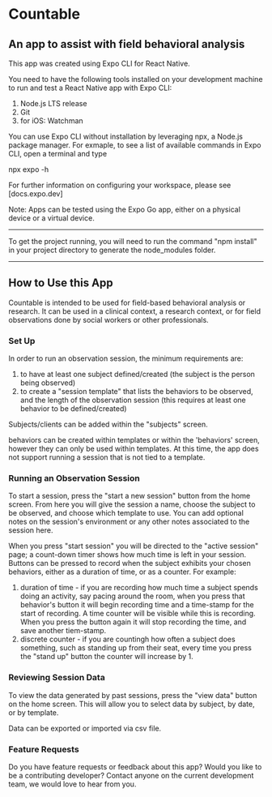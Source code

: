 # Countable

## An app to assist with field behavioral analysis

This app was created using Expo CLI for React Native.

You need to have the following tools installed on your development machine to run and test a React Native app with Expo CLI:

1. Node.js LTS release
2. Git
3. for iOS: Watchman

You can use Expo CLI without installation by leveraging npx, a Node.js package manager. For exmaple, to see a list of available commands in Expo CLI, open a terminal and type

npx expo -h

For further information on configuring your workspace, please see [docs.expo.dev]

Note: Apps can be tested using the Expo Go app, either on a physical device or a virtual device.

---

To get the project running, you will need to run the command "npm install" in your project directory to generate the node_modules folder.

---

## How to Use this App

Countable is intended to be used for field-based behavioral analysis or research. It can be used in a clinical context, a research context, or for field observations done by social workers or other professionals.

### Set Up

In order to run an observation session, the minimum requirements are:

1.  to have at least one subject defined/created (the subject is the person being observed)
2.  to create a "session template" that lists the behaviors to be observed, and the length of the observation session (this requires at least one behavior to be defined/created)

Subjects/clients can be added within the "subjects" screen.

behaviors can be created within templates or within the 'behaviors' screen, however they can only be used within templates. At this time, the app does not support running a session that is not tied to a template.

### Running an Observation Session

To start a session, press the "start a new session" button from the home screen. From here you will give the session a name, choose the subject to be observed, and choose which template to use. You can add optional notes on the session's environment or any other notes associated to the session here.

When you press "start session" you will be directed to the "active session" page; a count-down timer shows how much time is left in your session. Buttons can be pressed to record when the subject exhibits your chosen behaviors, either as a duration of time, or as a counter. For example:

1. duration of time - if you are recording how much time a subject spends doing an activity, say pacing around the room, when you press that behavior's button it will begin recording time and a time-stamp for the start of recording. A time counter will be visible while this is recording. When you press the button again it will stop recording the time, and save another tiem-stamp.
2. discrete counter - if you are countingh how often a subject does something, such as standing up from their seat, every time you press the "stand up" button the counter will increase by 1.

### Reviewing Session Data

To view the data generated by past sessions, press the "view data" button on the home screen. This will allow you to select data by subject, by date, or by template.

Data can be exported or imported via csv file.

### Feature Requests

Do you have feature requests or feedback about this app? Would you like to be a contributing developer? Contact anyone on the current development team, we would love to hear from you.
